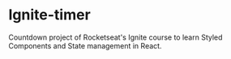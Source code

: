 # Ignite-timer
Countdown project of Rocketseat's Ignite course to learn Styled Components and State management in React.
